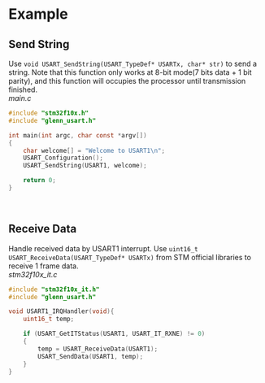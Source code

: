 # Example
## Send String
Use `void USART_SendString(USART_TypeDef* USARTx, char* str)` to send a string.
Note that this function only works at 8-bit mode(7 bits data + 1 bit parity), and this 
function will occupies the processor until transmission finished.<br>
*main.c*
```C
#include "stm32f10x.h"
#include "glenn_usart.h"

int main(int argc, char const *argv[])
{
	char welcome[] = "Welcome to USART1\n";
	USART_Configuration();
	USART_SendString(USART1, welcome);

	return 0;
}
```
<br>

## Receive Data
Handle received data by USART1 interrupt.
Use `uint16_t USART_ReceiveData(USART_TypeDef* USARTx)` from STM official libraries
to receive 1 frame data.<br>
*stm32f10x_it.c*
```C
#include "stm32f10x_it.h"
#include "glenn_usart.h"

void USART1_IRQHandler(void){
	uint16_t temp;

	if (USART_GetITStatus(USART1, USART_IT_RXNE) != 0)
	{
		temp = USART_ReceiveData(USART1);
		USART_SendData(USART1, temp);
	}
}
```